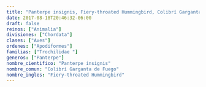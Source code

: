 ```yaml
---
title: "Panterpe insignis, Fiery-throated Hummingbird, Colibrí Garganta de Fuego"
date: 2017-08-18T20:46:32-06:00
draft: false
reinos: ["Animalia"]
divisiones: ["Chordata"]
clases: ["Aves"]
ordenes: ["Apodiformes"]
familias: ["Trochilidae "]
generos: ["Panterpe"]
nombre_cientifico: "Panterpe insignis"
nombre_comun: "Colibrí Garganta de Fuego"
nombre_ingles: "Fiery-throated Hummingbird"
---
```

